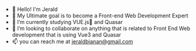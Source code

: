 - 👋 Hello! I'm Jerald
- 👀 My Ultimate goal is to become a Front-end Web Development Expert
- 🌱 I’m currently studying VUE.js📗 and Quasar
- 💞️ I’m looking to collaborate on anything that is related to Front End Web development that is using Vue3 and Quasar
- 📫 you can reach me at jeraldbianan@gmail.com
